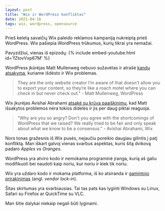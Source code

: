 ```yaml
---
layout: post
title: "Wix ir WordPress konfliktas"
date: 2021-04-16
tags: wix, wordpress, opensource
---
```

Prieš keletą savaičių Wix paleido reklamos kampaniją nukreiptą prieš WordPress. Wix pašiepia WordPress trūkumus, kurių tikrai yra nemažai.

Pavyzdžiui, vienas iš epizodų:
{% include embed-youtube.html id='fZtovVxp67M' %}

WordPress įkūrėjas Matt Mullenweg nebuvo sužavėtas ir atrašė [kandų atsakymą](https://ma.tt/2021/04/wix-dirty-tricks), kuriame išdėsto ir Wix problemas.

> They are the only website creator I’m aware of that doesn't allow you to export your content, so they’re like a roach motel where you can check in but never check out."
\- Matt Mullenweg, WordPress

Wix įkurėjas Avishai Abrahami [atsakė su krūva paaiškinimų](https://www.wix.com/blog/2021/04/letter-from-avishai-abrahami-to-matt-mullenweg), kad Matt išsakytos problemos nėra tokios didelės ir jis per daug piktai reaguoja.

> "Why are you so angry? Don't you agree with the shortcomings of WordPress that we raised? We really tried to be fair and only speak about what we know to be a consensus."
\- Avishai Abrahami, Wix

Nors tonas gražesnis iš Wix pusės, nejaučiu poreikio daugiau gilintis į patį konfliktą. Man iškart galvoj vienas svarbus aspektas, kuris šitą dvikovą padaro *Apples vs Oranges*.

WordPress yra atviro kodo ir nemokama programinė įranga, kurią aš galiu modifikuoti bei naudoti kaip noriu, kur noriu ir kiek tik noriu.

Wix yra uždaro kodo ir mokama platforma, iš ko atsiranda ir [gamintojo prirakinimas](https://lt.wikipedia.org/wiki/Gamintojo_prirakinimas) (angl. *vendor lock-in*).

Šitas skirtumas yra svarbiausias. Tai tas pats kas lyginti Windows su Linux, Safari su Firefox ar QuickTime su VLC.

Man šitie dalykai niekaip negali būti lyginami.
